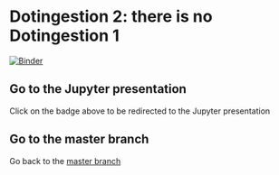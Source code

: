 # Dotingestion 2: there is no Dotingestion 1

[![Binder](https://mybinder.org/badge_logo.svg)](https://mybinder.org/v2/gh/TendTo/Dotingestion2/docs?filepath=docs%2FDotingestion2.ipynb)

## Go to the Jupyter presentation
Click on the badge above to be redirected to the Jupyter presentation

## Go to the master branch
Go back to the [master branch](https://github.com/TendTo/Dotingestion2)
